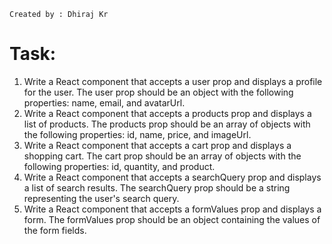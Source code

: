 ```
Created by : Dhiraj Kr
```

# Task:

1. Write a React component that accepts a user prop and displays a profile for the user. The user prop should be an object with the following properties: name, email, and avatarUrl.
2. Write a React component that accepts a products prop and displays a list of products. The products prop should be an array of objects with the following properties: id, name, price, and imageUrl.
3. Write a React component that accepts a cart prop and displays a shopping cart. The cart prop should be an array of objects with the following properties: id, quantity, and product.
4. Write a React component that accepts a searchQuery prop and displays a list of search results. The searchQuery prop should be a string representing the user's search query.
5. Write a React component that accepts a formValues prop and displays a form. The formValues prop should be an object containing the values of the form fields.